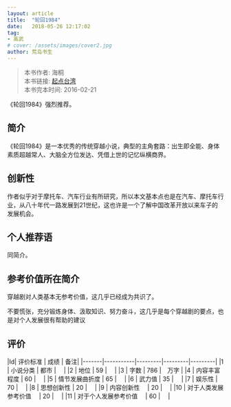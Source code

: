 ```yaml
---
layout: article
title:  "轮回1984"
date:   2018-05-26 12:17:02
tag:
- 高武
# cover: /assets/images/cover2.jpg
author: 荒岛书生
---
```


> 本书作者:  海桐  
> 本书链接:  [起点台湾](https://www.qidian.com.tw/books/1158675)  
> 本书完本时间: 2016-02-21

《轮回1984》强烈推荐。
<!---more--->

## 简介
《轮回1984》是一本优秀的传统穿越小说，典型的主角套路：出生即全能、身体素质超越常人、大脑全方位发达、凭借上世的记忆纵横商界。

## 创新性
作者似乎对于摩托车、汽车行业有所研究，所以本文基本点也是在汽车、摩托车行业，从八十年代一路发展到21世纪，这也许是一个了解中国改革开放以来车子的发展机会。

## 个人推荐语
同简介。

## 参考价值所在简介
穿越剧对人类基本无参考价值，这几乎已经成为共识了。

不要慌张，充分锻炼身体、汲取知识、努力奋斗，这几乎是每个穿越剧的要点，也是对个人发展很有帮助的建议

## 评价

|Id| 评价标准   |  成绩 | 备注|
|-------|-----------|---------|---------|---------|
|1 | 小说分类        | 都市  |　 |
|2 | 地位            | 59  |　 |
|3 | 字数            | 786  |　万字 |
|4 | 内容丰富程度     | 60  |　 |
|5 | 情节发展曲折度    | 65  |　 |
|6 | 武力值          | 35  |　 |
|7 | 娱乐性           | 70  |　 |
|8 | 思想创新性       | 20  |　 |
|9 | 内容创新性　      | 20  |　 |
|10 | 对于人类发展参考价值　        | 20  |　 |
|11 | 对于个人发展参考价值　        | 60  |　 |

